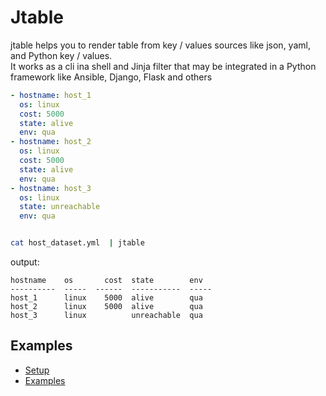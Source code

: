 


# Jtable  
jtable helps you to render table from key / values sources like json, yaml, and Python key / values.  
It works as a cli ina shell and Jinja filter that may be integrated in a Python framework like Ansible, Django, Flask and others  


```yaml
- hostname: host_1
  os: linux
  cost: 5000
  state: alive
  env: qua
- hostname: host_2
  os: linux
  cost: 5000
  state: alive
  env: qua
- hostname: host_3
  os: linux
  state: unreachable
  env: qua
```
```bash

cat host_dataset.yml  | jtable
```
output:

```text
hostname    os       cost  state        env
----------  -----  ------  -----------  -----
host_1      linux    5000  alive        qua
host_2      linux    5000  alive        qua
host_3      linux          unreachable  qua

```
## Examples

- [Setup](./setup/README.md)
- [Examples](./examples/README.md)